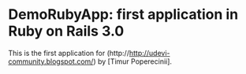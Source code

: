 # DemoRubyApp: first application in Ruby on Rails 3.0

This is the first application for
(http://http://udevi-community.blogspot.com/) 
by [Timur Poperecinii].